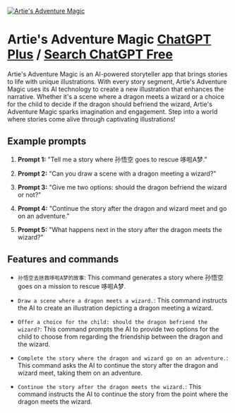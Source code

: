 
[![Artie's Adventure Magic](https://files.oaiusercontent.com/file-KaNM2v7h3fooSAHi1dFBcInN?se=2123-10-17T15%3A09%3A36Z&sp=r&sv=2021-08-06&sr=b&rscc=max-age%3D31536000%2C%20immutable&rscd=attachment%3B%20filename%3D3a955eb8-c566-4cb3-aa9a-78ab9c424cb7.png&sig=omOSSlTeVTHRKzelC3pc%2B4/shQH0AclJ6w7jKXT9F%2BY%3D)](https://chat.openai.com/g/g-nHE5NrELQ-artie-s-adventure-magic)

# Artie's Adventure Magic [ChatGPT Plus](https://chat.openai.com/g/g-nHE5NrELQ-artie-s-adventure-magic) / [Search ChatGPT Free](https://gptcall.net/index.html#/?search=Artie's%20Adventure%20Magic)

Artie's Adventure Magic is an AI-powered storyteller app that brings stories to life with unique illustrations. With every story segment, Artie's Adventure Magic uses its AI technology to create a new illustration that enhances the narrative. Whether it's a scene where a dragon meets a wizard or a choice for the child to decide if the dragon should befriend the wizard, Artie's Adventure Magic sparks imagination and engagement. Step into a world where stories come alive through captivating illustrations!

## Example prompts

1. **Prompt 1:** "Tell me a story where 孙悟空 goes to rescue 哆啦A梦."

2. **Prompt 2:** "Can you draw a scene with a dragon meeting a wizard?"

3. **Prompt 3:** "Give me two options: should the dragon befriend the wizard or not?"

4. **Prompt 4:** "Continue the story after the dragon and wizard meet and go on an adventure."

5. **Prompt 5:** "What happens next in the story after the dragon meets the wizard?"

## Features and commands

- `孙悟空去拯救哆啦A梦的故事`: This command generates a story where 孙悟空 goes on a mission to rescue 哆啦A梦.

- `Draw a scene where a dragon meets a wizard.`: This command instructs the AI to create an illustration depicting a dragon meeting a wizard.

- `Offer a choice for the child: should the dragon befriend the wizard?`: This command prompts the AI to provide two options for the child to choose from regarding the friendship between the dragon and the wizard.

- `Complete the story where the dragon and wizard go on an adventure.`: This command asks the AI to continue the story after the dragon and wizard meet, taking them on an adventure.

- `Continue the story after the dragon meets the wizard.`: This command instructs the AI to continue the story from the point where the dragon meets the wizard.


